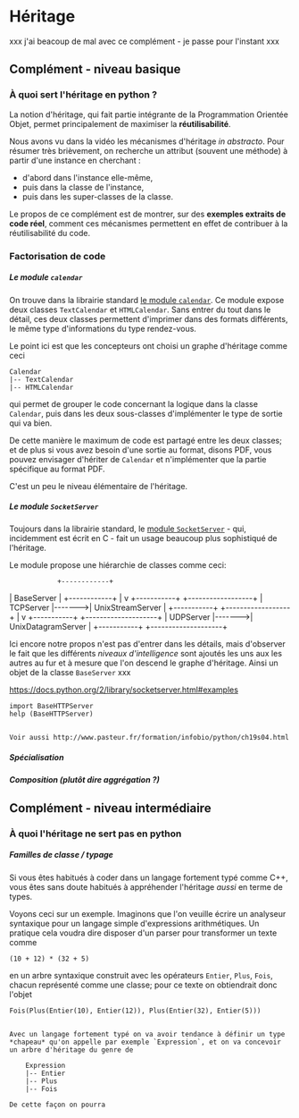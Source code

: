 
# Héritage

xxx
j'ai beacoup de mal avec ce complément - je passe pour l'instant
xxx

## Complément - niveau basique

### À quoi sert l'héritage en python ?

La notion d'héritage, qui fait partie intégrante de la Programmation Orientée
Objet, permet principalement de maximiser la **réutilisabilité**.

Nous avons vu dans la vidéo les mécanismes d'héritage *in abstracto*. Pour
résumer très brièvement, on recherche un attribut (souvent une méthode) à partir
d'une instance en cherchant :
 * d'abord dans l'instance elle-même,
 * puis dans la classe de l'instance,
 * puis dans les super-classes de la classe.

Le propos de ce complément est de montrer, sur des **exemples extraits de code
réel**, comment ces mécanismes permettent en effet de contribuer à la
réutilisabilité du code.

### Factorisation de code

##### Le module `calendar`

On trouve dans la librairie standard [le module
`calendar`](https://docs.python.org/2/library/calendar.html).
Ce module expose deux classes `TextCalendar` et `HTMLCalendar`. Sans entrer du
tout dans le détail, ces deux classes permettent d'imprimer dans des formats
différents, le même type d'informations du type rendez-vous.

Le point ici est que les concepteurs ont choisi un graphe d'héritage comme ceci

    Calendar
    |-- TextCalendar
    |-- HTMLCalendar

qui permet de grouper le code concernant la logique dans la classe `Calendar`,
puis dans les deux sous-classes d'implémenter le type de sortie qui va bien.

De cette manière le maximum de code est partagé entre les deux classes; et de
plus si vous avez besoin d'une sortie au format, disons PDF, vous pouvez
envisager d'hériter de `Calendar` et n'implémenter que la partie spécifique au
format PDF.

C'est un peu le niveau élémentaire de l'héritage.

##### Le module `SocketServer`

Toujours dans la librairie standard, le [module
`SocketServer`](https://docs.python.org/2/library/socketserver.html) - qui,
incidemment est écrit en C - fait un usage beaucoup plus sophistiqué de
l'héritage.

Le module propose une hiérarchie de classes comme ceci:

                +------------+
| BaseServer |
+------------+
      |
      v
+-----------+        +------------------+
| TCPServer |------->| UnixStreamServer |
+-----------+        +------------------+
      |
      v
+-----------+        +--------------------+
| UDPServer |------->| UnixDatagramServer |
+-----------+        +--------------------+
                
Ici encore notre propos n'est pas d'entrer dans les détails, mais d'observer le
fait que les différents *niveaux d'intelligence* sont ajoutés les uns aux les
autres au fur et à mesure que l'on descend le graphe d'héritage. Ainsi un objet
de la classe `BaseServer` xxx

https://docs.python.org/2/library/socketserver.html#examples


    import BaseHTTPServer
    help (BaseHTTPServer)


    Voir aussi http://www.pasteur.fr/formation/infobio/python/ch19s04.html

##### Spécialisation

##### Composition (plutôt dire aggrégation ?)

## Complément - niveau intermédiaire

### À quoi l'héritage ne sert pas en python

##### Familles de classe / typage

Si vous êtes habitués à coder dans un langage fortement typé comme C++, vous
êtes sans doute habitués à appréhender l'héritage *aussi* en terme de types.

Voyons ceci sur un exemple. Imaginons que l'on veuille écrire un analyseur
syntaxique pour un langage simple d'expressions arithmétiques. Un pratique cela
voudra dire disposer d'un parser pour transformer un texte comme

    (10 + 12) * (32 + 5)

en un arbre syntaxique construit avec les opérateurs `Entier`, `Plus`, `Fois`,
chacun représenté comme une classe; pour ce texte on obtiendrait donc l'objet

    Fois(Plus(Entier(10), Entier(12)), Plus(Entier(32), Entier(5)))


    Avec un langage fortement typé on va avoir tendance à définir un type *chapeau* qu'on appelle par exemple `Expression`, et on va concevoir un arbre d'héritage du genre de
    
        Expression
        |-- Entier
        |-- Plus
        |-- Fois
        
    De cette façon on pourra 
